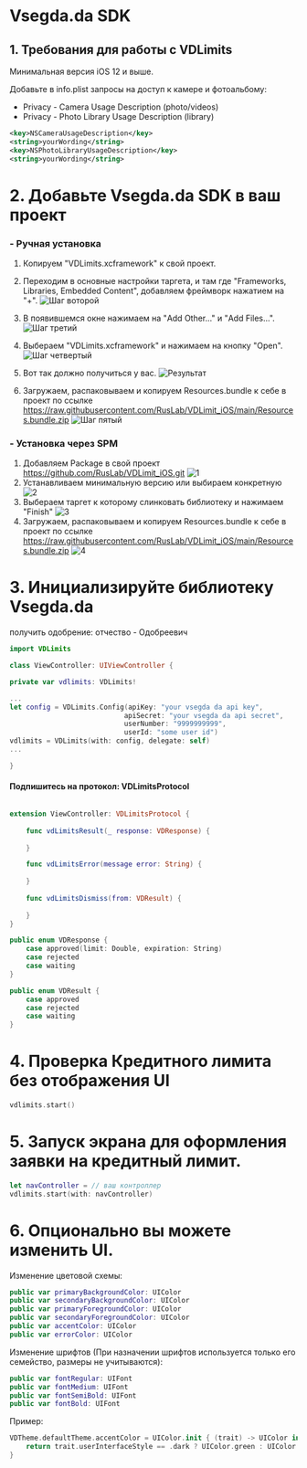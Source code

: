 # Vsegda.da SDK

## 1. Требования для работы с VDLimits

Минимальная версия iOS 12 и выше.

Добавьте в info.plist запросы на доступ к камере и фотоальбому:

- Privacy - Camera Usage Description (photo/videos)
- Privacy - Photo Library Usage Description (library)

```xml
<key>NSCameraUsageDescription</key>
<string>yourWording</string>
<key>NSPhotoLibraryUsageDescription</key>
<string>yourWording</string>
```

# 2. Добавьте Vsegda.da SDK в ваш проект

### - Ручная установка

1. Копируем "VDLimits.xcframework" к свой проект.
2. Переходим в основные настройки таргета, и там где "Frameworks, Libraries, Embedded Content", добавляем фреймворк нажатием на "+".
 ![Шаг воторой](images/qa1.png)
 
3. В появившемся окне нажимаем на "Add Other..." и "Add Files...".
![Шаг третий](images/qa2.png)

4. Выбераем "VDLimits.xcframework" и нажимаем на кнопку "Open".
![Шаг четвертый](images/qa3.png)
 
5. Вот так должно получиться у вас.
![Результат](images/qa4.png)

6. Загружаем, распаковываем и копируем Resources.bundle к себе в проект по ссылке https://raw.githubusercontent.com/RusLab/VDLimit_iOS/main/Resources.bundle.zip
![Шаг пятый](images/spm4.png)

### - Установка через SPM

1. Добавляем Package в свой проект https://github.com/RusLab/VDLimit_iOS.git
![1](images/spm1.png)
2. Устанавливаем минимальную версию или выбираем конкретную
![2](images/spm2.png)
3. Выбераем таргет к которому слинковать библиотеку и нажимаем "Finish"
![3](images/spm3.png)
4. Загружаем, распаковываем и копируем Resources.bundle к себе в проект по ссылке https://raw.githubusercontent.com/RusLab/VDLimit_iOS/main/Resources.bundle.zip
![4](images/spm4.png)

# 3. Инициализируйте библиотеку Vsegda.da

получить одобрение: отчество - Одобреевич

```swift
import VDLimits

class ViewController: UIViewController {

private var vdlimits: VDLimits!

...
let config = VDLimits.Config(apiKey: "your vsegda da api key",
                            apiSecret: "your vsegda da api secret",
                            userNumber: "9999999999",
                            userId: "some user id")
vdlimits = VDLimits(with: config, delegate: self)
...

}
```

#### Подпишитесь на протокол: VDLimitsProtocol

```swift

extension ViewController: VDLimitsProtocol {
        
    func vdLimitsResult(_ response: VDResponse) {
        
    }

    func vdLimitsError(message error: String) {
        
    }
    
    func vdLimitsDismiss(from: VDResult) {
        
    }
}
```


```swift
public enum VDResponse {
    case approved(limit: Double, expiration: String)
    case rejected
    case waiting
}

public enum VDResult {
    case approved
    case rejected
    case waiting
}
```

# 4. Проверка Кредитного лимита без отображения UI

```swift
vdlimits.start()
```

# 5. Запуск экрана для оформления заявки на кредитный лимит.

```swift
let navController = // ваш контроллер
vdlimits.start(with: navController)
```

# 6. Опционально вы можете изменить UI.

Изменение цветовой схемы:

```swift
public var primaryBackgroundColor: UIColor
public var secondaryBackgroundColor: UIColor
public var primaryForegroundColor: UIColor
public var secondaryForegroundColor: UIColor
public var accentColor: UIColor
public var errorColor: UIColor
```

Изменение шрифтов (При назначении шрифтов используется только его семейство, размеры не учитываются):

```swift
public var fontRegular: UIFont
public var fontMedium: UIFont
public var fontSemiBold: UIFont
public var fontBold: UIFont
```

Пример:

```swift
VDTheme.defaultTheme.accentColor = UIColor.init { (trait) -> UIColor in
    return trait.userInterfaceStyle == .dark ? UIColor.green : UIColor.blue
}            
```
